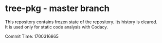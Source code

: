 # tree-pkg - master branch

This repository contains frozen state of the repository.
Its history is cleared. It is used only for static code
analysis with Codacy.

Commit Time: 1700316865